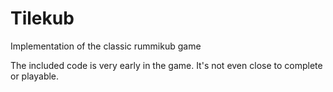 # Tilekub
Implementation of the classic rummikub game

The included code is very early in the game. It's not even close to complete or playable.
